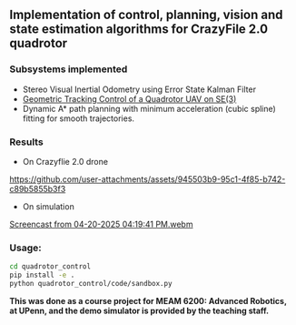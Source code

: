 ## Implementation of control, planning, vision and state estimation algorithms for CrazyFile 2.0 quadrotor
### Subsystems implemented
- Stereo Visual Inertial Odometry using Error State Kalman Filter
- [Geometric Tracking Control of a Quadrotor UAV on SE(3)](https://mathweb.ucsd.edu/~mleok/pdf/LeLeMc2010_quadrotor.pdf)
- Dynamic A* path planning with minimum acceleration (cubic spline) fitting for smooth trajectories.

### Results
- On Crazyflie 2.0 drone

https://github.com/user-attachments/assets/945503b9-95c1-4f85-b742-c89b5855b3f3

- On simulation

[Screencast from 04-20-2025 04:19:41 PM.webm](https://github.com/user-attachments/assets/05c1b60a-dbf6-45c4-b9d4-08a99037a25d)  


### Usage:
```sh
cd quadrotor_control
pip install -e .
python quadrotor_control/code/sandbox.py
```

**This was done as a course project for MEAM 6200: Advanced Robotics, at UPenn, and the demo simulator is provided by the teaching staff.**
